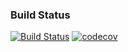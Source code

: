 ### Build Status ###
[![Build Status](https://travis-ci.com/TomzBench/linq-network.svg?branch=master)](https://travis-ci.com/TomzBench/linq-network)
[![codecov](https://codecov.io/gh/TomzBench/linq-network/branch/master/graph/badge.svg)](https://codecov.io/gh/TomzBench/linq-network)
